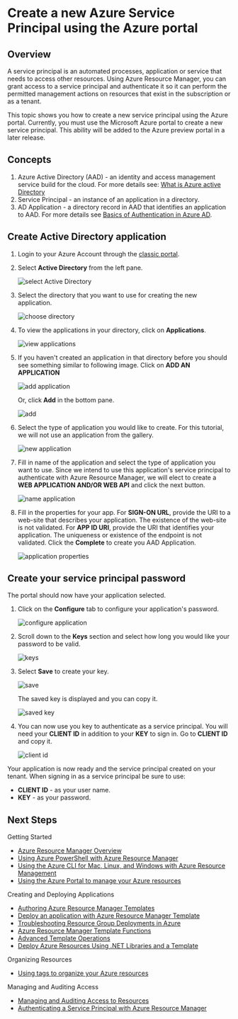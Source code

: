 <properties
   pageTitle="Create a new Azure Service Principal using the Azure portal"
   description="Describes how to create a new Azure service principal that can be used with the role-based access control in Azure Resource Manager to manage access to resources."
   services="na"
   documentationCenter="na"
   authors="tfitzmac"
   manager="wpickett"
   editor=""/>

<tags
   ms.service="na"
   ms.devlang="na"
   ms.topic="article"
   ms.tgt_pltfrm="na"
   ms.workload="na"
   ms.date="04/28/2015"
   ms.author="tomfitz"/>

# Create a new Azure Service Principal using the Azure portal

## Overview
A service principal is an automated processes, application or service that needs to access other resources. Using Azure Resource Manager, you can grant access
to a service principal and authenticate it so it can perform the permitted management actions on resources that exist in 
the subscription or as a tenant. 

This topic shows you how to create a new service principal using the Azure portal. Currently, you must use the Microsoft Azure portal to create a new service principal. This ability will be added to the Azure preview portal in a later release.

## Concepts
1. Azure Active Directory (AAD) - an identity and access management service build for the cloud. For more details see: [What is Azure active Directory](./active-directory-whatis/)
2. Service Principal - an instance of an application in a directory.
3. AD Application - a directory record in AAD that identifies an application to AAD. For more details see [Basics of Authentication in Azure AD](https://msdn.microsoft.com/library/azure/874839d9-6de6-43aa-9a5c-613b0c93247e#BKMK_Auth).


## Create Active Directory application
1. Login to your Azure Account through the [classic portal](https://manage.windowsazure.com/).

2. Select **Active Directory** from the left pane.

   ![select Active Directory][1]

3. Select the directory that you want to use for creating the new application.

   ![choose directory][2]

3. To view the applications in your directory, click on **Applications**.

   ![view applications][11]

4. If you haven't created an application in that directory before you should see something similar to following image. Click on **ADD AN APPLICATION**

   ![add application][6]

   Or, click **Add** in the bottom pane.

   ![add][12]

5. Select the type of application you would like to create. For this tutorial, we will not use an application from the gallery.

   ![new application][10]

6. Fill in name of the application and select the type of application you want to use. Since we intend to use this application's service principal to authenticate with Azure Resource Manager, we will elect to create a **WEB APPLICATION AND/OR WEB API** and click the next button.

   ![name application][9]

7. Fill in the properties for your app. For **SIGN-ON URL**, provide the URI to a web-site that describes your application. The existence of the web-site is not validated. 
For **APP ID URI**, provide the URI that identifies your application. The uniqueness or existence of the endpoint is not validated. Click the **Complete** to create you AAD Application.

   ![application properties][4]

## Create your service principal password
The portal should now have your application selected.

1. Click on the **Configure** tab to configure your application's password.

   ![configure application][3]

2. Scroll down to the **Keys** section and select how long you would like your password to be valid.

   ![keys][7]

3. Select **Save** to create your key.

   ![save][13]

   The saved key is displayed and you can copy it.

   ![saved key][8]

4. You can now use you key to authenticate as a service principal. You will need your **CLIENT ID** in addition to your **KEY** to sign in. Go to **CLIENT ID** and copy it.
  
   ![client id][5]


Your application is now ready and the service principal created on your tenant. When signing in as a service principal be sure to use:

* **CLIENT ID** - as your user name.
* **KEY** - as your password.

## Next Steps
Getting Started  

- [Azure Resource Manager Overview](./resource-group-overview.md)  
- [Using Azure PowerShell with Azure Resource Manager](./powershell-azure-resource-manager.md)
- [Using the Azure CLI for Mac, Linux, and Windows with Azure Resource Management](virtual-machines/xplat-cli-azure-resource-manager.md)  
- [Using the Azure Portal to manage your Azure resources](azure-portal/resource-group-portal.md)  
  
Creating and Deploying Applications  
  
- [Authoring Azure Resource Manager Templates](./resource-group-authoring-templates.md)  
- [Deploy an application with Azure Resource Manager Template](azure-portal/resource-group-template-deploy.md)  
- [Troubleshooting Resource Group Deployments in Azure](virtual-machines/resource-group-deploy-debug.md)  
- [Azure Resource Manager Template Functions](./resource-group-template-functions.md)  
- [Advanced Template Operations](./resource-group-advanced-template.md)  
- [Deploy Azure Resources Using .NET Libraries and a Template](virtual-machines/arm-template-deployment.md)
  
Organizing Resources  
  
- [Using tags to organize your Azure resources](./resource-group-using-tags.md)  
  
Managing and Auditing Access  
  
- [Managing and Auditing Access to Resources](azure-portal/resource-group-rbac.md)  
- [Authenticating a Service Principal with Azure Resource Manager](./resource-group-authenticate-service-principal.md)  

<!-- Images. -->
[1]: ./media/resource-group-create-service-principal-portal/active-directory.png
[2]: ./media/resource-group-create-service-principal-portal/active-directory-details.png
[3]: ./media/resource-group-create-service-principal-portal/application-configure.png
[4]: ./media/resource-group-create-service-principal-portal/app-properties.png
[5]: ./media/resource-group-create-service-principal-portal/client-id.png
[6]: ./media/resource-group-create-service-principal-portal/create-application.png
[7]: ./media/resource-group-create-service-principal-portal/create-key.png
[8]: ./media/resource-group-create-service-principal-portal/save-key.png
[9]: ./media/resource-group-create-service-principal-portal/tell-us-about-your-application.png
[10]: ./media/resource-group-create-service-principal-portal/what-do-you-want-to-do.png
[11]: ./media/resource-group-create-service-principal-portal/view-applications.png
[12]: ./media/resource-group-create-service-principal-portal/add-icon.png
[13]: ./media/resource-group-create-service-principal-portal/save-icon.png
